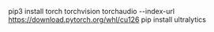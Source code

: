 pip3 install torch torchvision torchaudio --index-url https://download.pytorch.org/whl/cu126
pip install ultralytics
